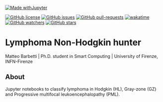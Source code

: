 [![Made withJupyter](https://img.shields.io/badge/Made%20with-Jupyter-orange?style=for-the-badge&logo=Jupyter)](https://jupyter.org/try)

[![GitHub license](https://img.shields.io/github/license/mbarbetti/LNHunter)](https://github.com/mbarbetti/LNHunter)
[![GitHub issues](https://img.shields.io/github/issues/mbarbetti/LNHunter.svg)](https://github.com/mbarbetti/LNHunter/issues/)
[![GitHub pull-requests](https://img.shields.io/github/issues-pr/mbarbetti/LNHunter.svg)](https://github.com/mbarbetti/LNHunter/pulls/)
[![wakatime](https://wakatime.com/badge/github/mbarbetti/LNHunter.svg)](https://wakatime.com/badge/github/mbarbetti/LNHunter)
[![GitHub watchers](https://img.shields.io/github/watchers/mbarbetti/LNHunter?style=social)](https://github.com/mbarbetti/LNHunter/watchers/)
[![GitHub stars](https://img.shields.io/github/stars/mbarbetti/LNHunter?style=social)](https://github.com/mbarbetti/LNHunter/)

# Lymphoma Non-Hodgkin hunter
Matteo Barbetti | Ph.D. student in Smart Computing | University of Firenze, INFN-Firenze

## About
Jupyter notebooks to classify lymphoma in Hodgkin (HL), Gray-zone (GZ) and Progressive multifocal leukoencephalopathy (PML).
